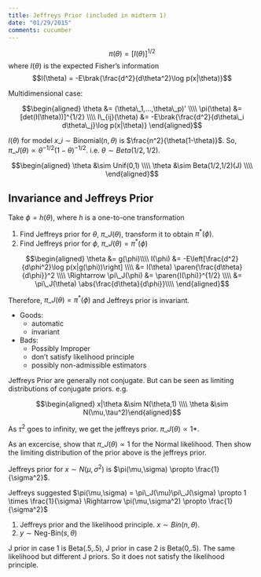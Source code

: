 ```yaml
---
title: Jeffreys Prior (included in midterm 1)
date: "01/29/2015"
comments: cucumber
---
```


$$\pi(\theta) = [I(\theta)]^{1/2}$$ where $I(\theta)$ is the expected
Fisher’s information
$$I(\theta) = -E\brak{\frac{d^2}{d\theta^2}\log p(x|\theta)}$$

Multidimensional case:

$$\begin{aligned}
  \theta &= (\theta\_1,...,\theta\_p)' \\\\
  \pi(\theta) &= [det(I(\theta))]^{1/2} \\\\
  I\_{ij}(\theta) &= -E\brak{\frac{d^2}{d\theta\_i d\theta\_j}\log p(x|\theta)}
\end{aligned}$$

$I(\theta)$ for model $x\_i \sim \text{Binomial}(n,\theta)$ is
$\frac{n^2}{\theta(1-\theta)}$. So,
$\pi\_J(\theta) \propto \theta^{-1/2}(1-\theta)^{-1/2}$. i.e.
$\theta \sim Beta(1/2,1/2)$.

$$\begin{aligned}
  \theta &\sim Unif(0,1) \\\\
  \theta &\sim Beta(1/2,1/2)(J) \\\\
\end{aligned}$$

Invariance and Jeffreys Prior
-----------------------------

Take $\phi = h(\theta)$, where $h$ is a one-to-one transformation

1. Find Jeffreys prior for $\theta$, $\pi\_J(\theta)$, transform it to
obtain $\pi^*(\phi)$.
2. Find Jeffreys prior for $\phi$, $\pi\_J(\theta) = \pi^*(\phi)$

$$\begin{aligned}
  \theta &= g(\phi)\\\\
  I(\phi) &= -E\left[\frac{d^2}{d\phi^2}\log p(x|g(\phi))\right] \\\\
          &= I(\theta) \paren{\frac{d\theta}{d\phi}}^2
  \\\\
  \Rightarrow \pi\_J(\phi) &= \paren{I(\phi)}^{1/2} \\\\
                          &= \pi\_J(\theta) \abs{\frac{d\theta}{d\phi}}\\\\
\end{aligned}$$

Therefore, $\pi\_J(\theta)=\pi^*(\phi)$ and Jeffreys prior is invariant.

- Goods: 
  - automatic
  - invariant
- Bads: 
  - Possibly Improper 
  - don’t satisfy likelihood principle 
  - possibly non-admissible estimators

Jeffreys Prior are generally not conjugate. But can be seen as limiting
distributions of conjugate priors. e.g.

$$\begin{aligned}
  x|\theta &\sim N(\theta,1) \\\\
  \theta &\sim N(\mu,\tau^2)\end{aligned}$$

As $\tau^2$ goes to infinity, we get the jeffreys prior.
$\pi\_J(\theta) \propto 1*$.

As an excercise, show that $\pi\_J(\theta) \propto 1$ for the Normal
likelihood. Then show the limiting distribution of the prior above is
the jeffreys prior.

Jeffreys prior for $x \sim N(\mu,\sigma^2)$ is
$\pi(\mu,\sigma) \propto \frac{1}{\sigma^2}$.

Jeffreys suggested
$\pi(\mu,\sigma) = \pi\_J(\mu)\pi\_J(\sigma) \propto 1 \times \frac{1}{\sigma} \Rightarrow \pi(\mu,\sigma^2) \propto \frac{1}{\sigma^2}$

1. Jeffreys prior and the likelihood principle. $x \sim Bin(n,\theta)$.
2. $y \sim \text{Neg-Bin}(s,\theta)$

J prior in case 1 is Beta(.5,.5), J prior in case 2 is Beta(0,.5).
The same likelihood but different J priors. So it does not satisfy the
likelihood principle.

